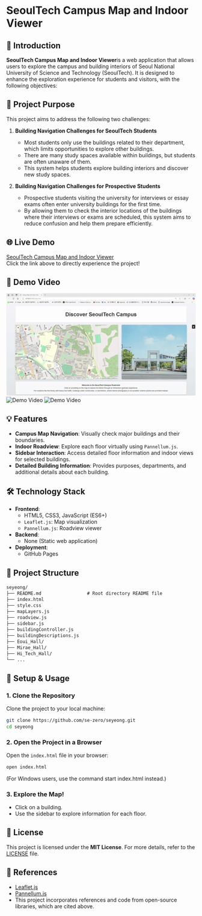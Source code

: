 # SeoulTech Campus Map and Indoor Viewer

## 🚀 Introduction
**SeoulTech Campus Map and Indoor Viewer**is a web application that allows users to explore the campus and building interiors of Seoul National University of Science and Technology (SeoulTech).
It is designed to enhance the exploration experience for students and visitors, with the following objectives:

## 🎯 Project Purpose
This project aims to address the following two challenges:

1. **Building Navigation Challenges for SeoulTech Students**  
   - Most students only use the buildings related to their department, which limits opportunities to explore other buildings.  
   - There are many study spaces available within buildings, but students are often unaware of them.
   - This system helps students explore building interiors and discover new study spaces.


2. **Building Navigation Challenges for Prospective Students**  
   - Prospective students visiting the university for interviews or essay exams often enter university buildings for the first time.
   - By allowing them to check the interior locations of the buildings where their interviews or exams are scheduled, this system aims to reduce confusion and help them prepare efficiently.


## 🌐 Live Demo
[SeoulTech Campus Map and Indoor Viewer](https://se-zero.github.io/seyeong/)  
Click the link above to directly experience the project!

## 🎥 Demo Video
![Demo Video](./demo_video/demo1.gif)
![Demo Video](./demo_video/demo2.gif)
![Demo Video](./demo_video/demo3.gif)

## 💡 Features
- **Campus Map Navigation**: Visually check major buildings and their boundaries.
- **Indoor Roadview**: Explore each floor virtually using `Pannellum.js`.
- **Sidebar Interaction**: Access detailed floor information and indoor views for selected buildings.
- **Detailed Building Information**: Provides purposes, departments, and additional details about each building.

## 🛠️ Technology Stack
- **Frontend**:
  - HTML5, CSS3, JavaScript (ES6+)
  - `Leaflet.js`: Map visualization
  - `Pannellum.js`: Roadview viewer
- **Backend**:
  - None (Static web application)
- **Deployment**:
  - GitHub Pages

## 📂 Project Structure
```plaintext
seyeong/
├── README.md                 # Root directory README file
├── index.html
├── style.css
├── mapLayers.js
├── roadview.js
├── sidebar.js
├── buildingController.js
├── buildingDescriptions.js
├── Eoui_Hall/
├── Mirae_Hall/
├── Hi_Tech_Hall/
└── ...  
```


## 🔧 Setup & Usage
### 1. Clone the Repository
Clone the project to your local machine:
```bash
git clone https://github.com/se-zero/seyeong.git
cd seyeong
```
### 2. Open the Project in a Browser
Open the `index.html` file in your browser:
```bash
open index.html
```
(For Windows users, use the command start index.html instead.)
### 3. Explore the Map!
- Click on a building.
- Use the sidebar to explore information for each floor.

## 📄 License
This project is licensed under the **MIT License**. For more details, refer to the [LICENSE](LICENSE) file.

## 📖 References
- [Leaflet.js](https://leafletjs.com)
- [Pannellum.js](https://pannellum.org)
- This project incorporates references and code from open-source libraries, which are cited above.



